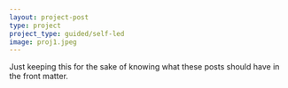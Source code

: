 ```yaml
---
layout: project-post
type: project
project_type: guided/self-led
image: proj1.jpeg
---
```


Just keeping this for the sake of knowing what these posts should have in the front matter.
